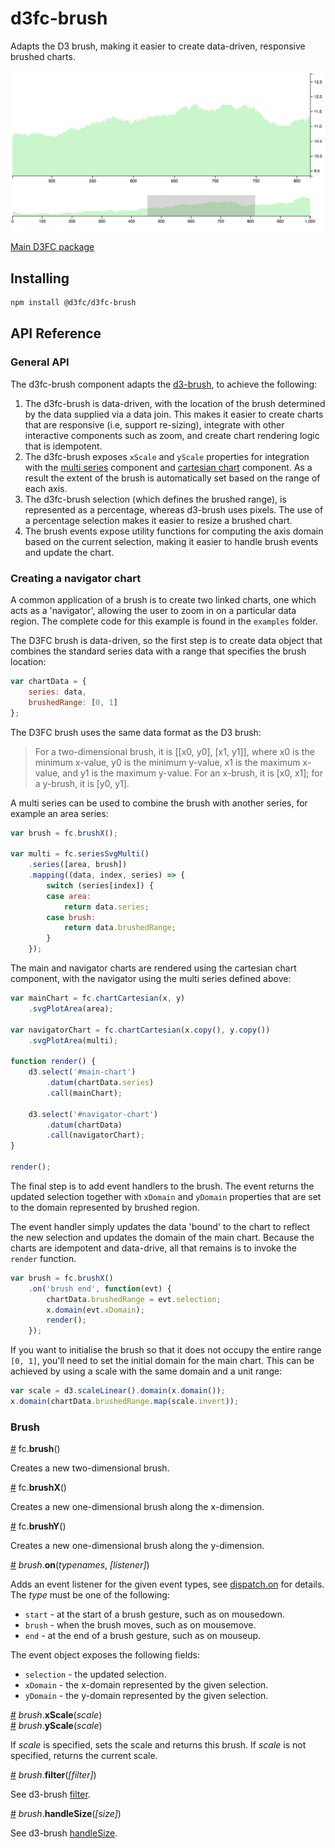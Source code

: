 # d3fc-brush

Adapts the D3 brush, making it easier to create data-driven, responsive brushed charts.

<img src="screenshots/screenshot.png"/>

[Main D3FC package](https://github.com/d3fc/d3fc)

## Installing

```bash
npm install @d3fc/d3fc-brush
```

## API Reference

### General API

The d3fc-brush component adapts the [d3-brush](https://github.com/d3/d3-brush), to achieve the following:

 1. The d3fc-brush is data-driven, with the location of the brush determined by the data supplied via a data join. This makes it easier to create charts that are responsive (i.e, support re-sizing), integrate with other interactive components such as zoom, and create chart rendering logic that is idempotent.
 2. The d3fc-brush exposes `xScale` and `yScale` properties for integration with the [multi series](https://github.com/d3fc/d3fc/tree/master/packages/d3fc-series#multi-series) component and [cartesian chart](https://github.com/d3fc/d3fc/tree/master/packages/d3fc-chart#cartesian) component. As a result the extent of the brush is automatically set based on the range of each axis.
 3. The d3fc-brush selection (which defines the brushed range), is represented as a percentage, whereas d3-brush uses pixels. The use of a percentage selection makes it easier to resize a brushed chart.
 4. The brush events expose utility functions for computing the axis domain based on the current selection, making it easier to handle brush events and update the chart.

### Creating a navigator chart

A common application of a brush is to create two linked charts, one which acts as a 'navigator', allowing the user to zoom in on a particular data region. The complete code for this example is found in the `examples` folder.

The D3FC brush is data-driven, so the first step is to create data object that combines the standard series data with a range that specifies the brush location:

~~~javascript
var chartData = {
    series: data,
    brushedRange: [0, 1]
};
~~~

The D3FC brush uses the same data format as the D3 brush:

> For a two-dimensional brush, it is [[x0, y0], [x1, y1]], where x0 is the minimum x-value, y0 is the minimum y-value, x1 is the maximum x-value, and y1 is the maximum y-value. For an x-brush, it is [x0, x1]; for a y-brush, it is [y0, y1].

A multi series can be used to combine the brush with another series, for example an area series:

~~~javascript
var brush = fc.brushX();

var multi = fc.seriesSvgMulti()
    .series([area, brush])
    .mapping((data, index, series) => {
        switch (series[index]) {
        case area:
            return data.series;
        case brush:
            return data.brushedRange;
        }
    });
~~~

The main and navigator charts are rendered using the cartesian chart component, with the navigator using the multi series defined above:

~~~javascript
var mainChart = fc.chartCartesian(x, y)
    .svgPlotArea(area);

var navigatorChart = fc.chartCartesian(x.copy(), y.copy())
    .svgPlotArea(multi);

function render() {
    d3.select('#main-chart')
        .datum(chartData.series)
        .call(mainChart);

    d3.select('#navigator-chart')
        .datum(chartData)
        .call(navigatorChart);
}

render();
~~~

The final step is to add event handlers to the brush. The event returns the updated selection together with `xDomain` and `yDomain` properties that are set to the domain represented by brushed region.

The event handler simply updates the data 'bound' to the chart to reflect the new selection and updates the domain of the main chart. Because the charts are idempotent and data-drive, all that remains is to invoke the `render` function.

~~~javascript
var brush = fc.brushX()
    .on('brush end', function(evt) {
        chartData.brushedRange = evt.selection;
        x.domain(evt.xDomain);
        render();
    });
~~~

If you want to initialise the brush so that it does not occupy the entire range `[0, 1]`, you'll need to set the initial domain for the main chart. This can be achieved by using a scale with the same domain and a unit range:

~~~javascript
var scale = d3.scaleLinear().domain(x.domain());
x.domain(chartData.brushedRange.map(scale.invert));
~~~

### Brush

<a name="brush" href="#brush">#</a> fc.**brush**()

Creates a new two-dimensional brush.

<a name="brushX" href="#brushX">#</a> fc.**brushX**()

Creates a new one-dimensional brush along the x-dimension.

<a name="brushY" href="#brushY">#</a> fc.**brushY**()  

Creates a new one-dimensional brush along the y-dimension.

<a name="on" href="#on">#</a> *brush*.**on**(*typenames*, *[listener]*)

Adds an event listener for the given event types, see [dispatch.on](https://github.com/d3/d3-dispatch#dispatch_on) for details. The *type* must be one of the following:

 - `start` - at the start of a brush gesture, such as on mousedown.
 - `brush` - when the brush moves, such as on mousemove.
 - `end` - at the end of a brush gesture, such as on mouseup.

The event object exposes the following fields:

 - `selection` - the updated selection.
 - `xDomain` - the x-domain represented by the given selection.
 - `yDomain` - the y-domain represented by the given selection.

<a name="xScale" href="#xScale">#</a> *brush*.**xScale**(*scale*)  
<a name="yScale" href="#yScale">#</a> *brush*.**yScale**(*scale*)

If *scale* is specified, sets the scale and returns this brush. If *scale* is not specified, returns the current scale.

<a name="filter" href="#filter">#</a> *brush*.**filter**(*[filter]*)

See d3-brush [filter](https://github.com/d3/d3-brush#brush_filter).

<a name="handleSize" href="#filter">#</a> *brush*.**handleSize**(*[size]*)

See d3-brush [handleSize](https://github.com/d3/d3-brush#brush_handleSize).
